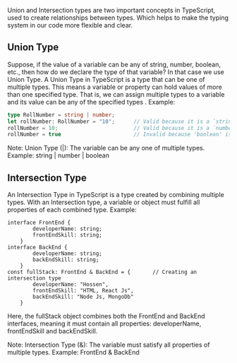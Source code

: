 Union and Intersection types are two important concepts in TypeScript, used to create relationships between types. Which helps to make the typing system in our code more flexible and clear.

## Union Type
Suppose, if the value of a variable can be any of string, number, boolean, etc., then how do we declare the type of that variable? In that case we use Union Type. A Union Type in TypeScript is a type that can be one of multiple types. This means a variable or property can hold values of more than one specified type. That is, we can assign multiple types to a variable and its value can be any of the specified types .
Example:
```typescript
type RollNumber = string | number;      
let rollNumber: RollNumber = "10";      // Valid because it is a `string`
rollNumber = 10;                        // Valid because it is a `number`
rollNumber = true                       // Invalid because 'boolean' is not assignable to type 'string | number'
```
Note: Union Type (|): The variable can be any one of multiple types. Example: string | number | boolean

## Intersection Type
An Intersection Type in TypeScript is a type created by combining multiple types. With an Intersection type, a variable or object must fulfill all properties of each combined type.
Example:
```
interface FrontEnd {
        developerName: string;
        frontEndSkill: string;
    }
interface BackEnd {
        developerName: string;
        backEndSkill: string;
    }
const fullStack: FrontEnd & BackEnd = {       // Creating an intersection type
        developerName: "Hossen",
        frontEndSkill: "HTML, React Js",
        backEndSkill: "Node Js, MongoDb"
    }
```
Here, the fullStack object combines both the FrontEnd and BackEnd interfaces, meaning it must contain all properties: developerName, frontEndSkill and backEndSkill.

Note: Intersection Type (&): The variable must satisfy all properties of multiple types. Example: FrontEnd & BackEnd
